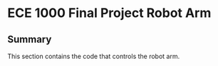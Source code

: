 # ECE 1000 Final Project Robot Arm

## Summary
This section contains the code that controls the robot arm.
